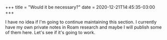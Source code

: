 +++
title = "Would it be necessary?"
date = 2020-12-21T14:45:35-03:00
+++

I have no idea if I'm going to continue maintaining this section. I currently
have my own private notes in Roam research and maybe I will publish some of them
here. Let's see if it's going to work.
